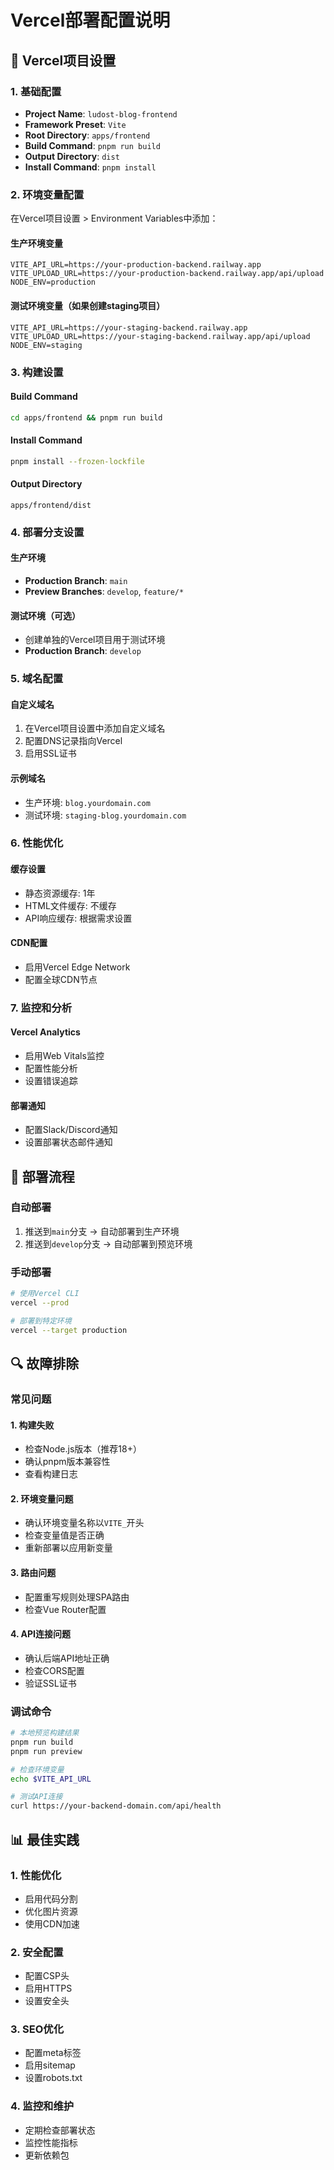 # Vercel部署配置说明

## 🔧 Vercel项目设置

### 1. 基础配置
- **Project Name**: `ludost-blog-frontend`
- **Framework Preset**: `Vite`
- **Root Directory**: `apps/frontend`
- **Build Command**: `pnpm run build`
- **Output Directory**: `dist`
- **Install Command**: `pnpm install`

### 2. 环境变量配置

在Vercel项目设置 > Environment Variables中添加：

#### 生产环境变量
```
VITE_API_URL=https://your-production-backend.railway.app
VITE_UPLOAD_URL=https://your-production-backend.railway.app/api/upload
NODE_ENV=production
```

#### 测试环境变量（如果创建staging项目）
```
VITE_API_URL=https://your-staging-backend.railway.app
VITE_UPLOAD_URL=https://your-staging-backend.railway.app/api/upload
NODE_ENV=staging
```

### 3. 构建设置

#### Build Command
```bash
cd apps/frontend && pnpm run build
```

#### Install Command
```bash
pnpm install --frozen-lockfile
```

#### Output Directory
```
apps/frontend/dist
```

### 4. 部署分支设置

#### 生产环境
- **Production Branch**: `main`
- **Preview Branches**: `develop`, `feature/*`

#### 测试环境（可选）
- 创建单独的Vercel项目用于测试环境
- **Production Branch**: `develop`

### 5. 域名配置

#### 自定义域名
1. 在Vercel项目设置中添加自定义域名
2. 配置DNS记录指向Vercel
3. 启用SSL证书

#### 示例域名
- 生产环境: `blog.yourdomain.com`
- 测试环境: `staging-blog.yourdomain.com`

### 6. 性能优化

#### 缓存设置
- 静态资源缓存: 1年
- HTML文件缓存: 不缓存
- API响应缓存: 根据需求设置

#### CDN配置
- 启用Vercel Edge Network
- 配置全球CDN节点

### 7. 监控和分析

#### Vercel Analytics
- 启用Web Vitals监控
- 配置性能分析
- 设置错误追踪

#### 部署通知
- 配置Slack/Discord通知
- 设置部署状态邮件通知

## 🚀 部署流程

### 自动部署
1. 推送到`main`分支 → 自动部署到生产环境
2. 推送到`develop`分支 → 自动部署到预览环境

### 手动部署
```bash
# 使用Vercel CLI
vercel --prod

# 部署到特定环境
vercel --target production
```

## 🔍 故障排除

### 常见问题

#### 1. 构建失败
- 检查Node.js版本（推荐18+）
- 确认pnpm版本兼容性
- 查看构建日志

#### 2. 环境变量问题
- 确认环境变量名称以`VITE_`开头
- 检查变量值是否正确
- 重新部署以应用新变量

#### 3. 路由问题
- 配置重写规则处理SPA路由
- 检查Vue Router配置

#### 4. API连接问题
- 确认后端API地址正确
- 检查CORS配置
- 验证SSL证书

### 调试命令
```bash
# 本地预览构建结果
pnpm run build
pnpm run preview

# 检查环境变量
echo $VITE_API_URL

# 测试API连接
curl https://your-backend-domain.com/api/health
```

## 📊 最佳实践

### 1. 性能优化
- 启用代码分割
- 优化图片资源
- 使用CDN加速

### 2. 安全配置
- 配置CSP头
- 启用HTTPS
- 设置安全头

### 3. SEO优化
- 配置meta标签
- 启用sitemap
- 设置robots.txt

### 4. 监控和维护
- 定期检查部署状态
- 监控性能指标
- 更新依赖包

